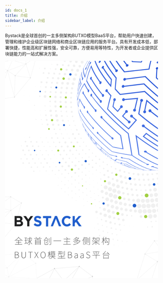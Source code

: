 ```yaml
---
id: docs_1
title: 介绍
sidebar_label: 介绍
---
```


Bystack是全球首创的一主多侧架构BUTXO模型BaaS平台，帮助用户快速创建，管理和维护企业级区块链网络和商业区块链应用的服务平台。具有开发成本低，部署快捷，性能高和扩展性强，安全可靠，方便易用等特性，为开发者或企业提供区块链能力的一站式解决方案。

![bystack](https://raw.githubusercontent.com/BytomFans/bystack-docs/gh-pages/img/1.png)




